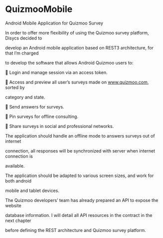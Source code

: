 # QuizmooMobile
Android Mobile Application for Quizmoo Survey

In order to offer more flexibility of using the Quizmoo survey platform, Disycs decided to 

develop an Android mobile application based on REST3 architecture, for that I’m charged 

to develop the software that allows Android Quizmoo users to:

 Login and manage session via an access token.

 Access and preview all user’s surveys made on www.quizmoo.com, sorted by 

category and state.

 Send answers for surveys.

 Pin surveys for offline consulting.

 Share surveys in social and professional networks.

The application should handle an offline mode to answers surveys out of internet 

connection, all responses will be synchronized with server when internet connection is 

available.

The application should be adapted to various screen sizes, and work for both android 

mobile and tablet devices.

The Quizmoo developers’ team has already prepared an API to expose the website 

database information. I will detail all API resources in the contract in the next chapter 

before defining the REST architecture and Quizmoo survey platform.
